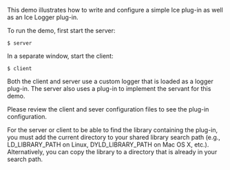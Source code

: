 This demo illustrates how to write and configure a simple Ice plug-in
as well as an Ice Logger plug-in.

To run the demo, first start the server:
```
$ server
```
In a separate window, start the client:
```
$ client
```
Both the client and server use a custom logger that is loaded as
a logger plug-in. The server also uses a plug-in to implement the
servant for this demo.

Please review the client and sever configuration files to see the
plug-in configuration.

For the server or client to be able to find the library containing the
plug-in, you must add the current directory to your shared library
search path (e.g., LD_LIBRARY_PATH on Linux, DYLD_LIBRARY_PATH on Mac
OS X, etc.). Alternatively, you can copy the library to a directory
that is already in your search path.
